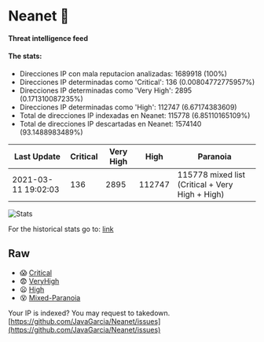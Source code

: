 # Neanet :hocho:
#### Threat intelligence feed
#### The stats:

- Direcciones IP con mala reputacion analizadas: 1689918 (100%)
- Direcciones IP determinadas como 'Critical':  136 (0.00804772775957%)
- Direcciones IP determinadas como 'Very High':  2895 (0.171310087235%)
- Direcciones IP determinadas como 'High':  112747 (6.67174383609)
- Total de direcciones IP indexadas en Neanet:  115778 (6.85110165109%)
- Total de direcciones IP descartadas en Neanet:  1574140 (93.1488983489%)

| Last Update | Critical | Very High | High | Paranoia |
| --- | --- | --- | --- | --- |
| 2021-03-11 19:02:03 | 136 | 2895 | 112747 | 115778 mixed list (Critical + Very High + High)|

![Stats](https://docs.google.com/spreadsheets/d/e/2PACX-1vSnaNMIXVabIpDJjufMlzH7poXnshF3mgd8Is1g9ytUEzVsP5my4Trn8f-xkoLLQ38xpL3HtmUexLo6/pubchart?oid=501124687&format=image)

For the historical stats go to: [link](/stats.csv)
## Raw
- :scream: [Critical](https://raw.githubusercontent.com/JavaGarcia/Neanet/master/blacklists/neanet_critical.txt)
- :fearful: [VeryHigh](https://raw.githubusercontent.com/JavaGarcia/Neanet/master/blacklists/neanet_veryHigh.txtt)
- :frowning: [High](https://raw.githubusercontent.com/JavaGarcia/Neanet/master/blacklists/neanet_high.txt)
- :dizzy_face: [Mixed-Paranoia](https://raw.githubusercontent.com/JavaGarcia/Neanet/master/blacklists/neanet_all.txt)


Your IP is indexed? You may request to takedown. [https://github.com/JavaGarcia/Neanet/issues](https://github.com/JavaGarcia/Neanet/issues)
























































































































































































































































































































































































































































































































































































































































































































































































































































































































































































































































































































































































































































































































































































































































































































































































































































































































































































































































































































































































































































































































































































































































































































































































































































































































































































































































































































































































































































































































































































































































































































































































































































































































































































































































































































































































































































































































































































































































































































































































































































































































































































































































































































































































































































































































































































































































































































































































































































































































































































